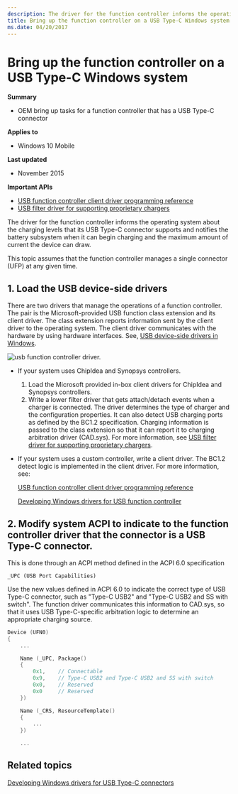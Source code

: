 ```yaml
---
description: The driver for the function controller informs the operating system about the charging levels that its USB Type-C connector supports and notifies the battery subsystem when it can begin charging and the maximum amount of current the device can draw.
title: Bring up the function controller on a USB Type-C Windows system
ms.date: 04/20/2017
---
```


# Bring up the function controller on a USB Type-C Windows system


**Summary**

-   OEM bring up tasks for a function controller that has a USB Type-C connector

**Applies to**

-   Windows 10 Mobile

**Last updated**

-   November 2015

**Important APIs**

-   [USB function controller client driver programming reference](/previous-versions/windows/hardware/drivers/mt188010(v=vs.85))
-   [USB filter driver for supporting proprietary chargers](/previous-versions/windows/hardware/drivers/mt188012(v=vs.85))

The driver for the function controller informs the operating system about the charging levels that its USB Type-C connector supports and notifies the battery subsystem when it can begin charging and the maximum amount of current the device can draw.

This topic assumes that the function controller manages a single connector (UFP) at any given time.

## 1. Load the USB device-side drivers


There are two drivers that manage the operations of a function controller. The pair is the Microsoft-provided USB function class extension and its client driver. The class extension reports information sent by the client driver to the operating system. The client driver communicates with the hardware by using hardware interfaces. See, [USB device-side drivers in Windows](usb-device-side-drivers-in-windows.md).

![usb function controller driver.](images/function-controller.png)

-   If your system uses ChipIdea and Synopsys controllers.
    1.  Load the Microsoft provided in-box client drivers for ChipIdea and Synopsys controllers.
    2.  Write a lower filter driver that gets attach/detach events when a charger is connected. The driver determines the type of charger and the configuration properties. It can also detect USB charging ports as defined by the BC1.2 specification. Charging information is passed to the class extension so that it can report it to charging arbitration driver (CAD.sys). For more information, see [USB filter driver for supporting proprietary chargers](/previous-versions/windows/hardware/drivers/mt188012(v=vs.85)).
-   If your system uses a custom controller, write a client driver. The BC1.2 detect logic is implemented in the client driver. For more information, see:

    [USB function controller client driver programming reference](/previous-versions/windows/hardware/drivers/mt188010(v=vs.85))

    [Developing Windows drivers for USB function controller](developing-windows-drivers-for-usb-function-controllers.md)

## 2. Modify system ACPI to indicate to the function controller driver that the connector is a USB Type-C connector.


This is done through an ACPI method defined in the ACPI 6.0 specification

`_UPC (USB Port Capabilities)`

Use the new values defined in ACPI 6.0 to indicate the correct type of USB Type-C connector, such as "Type-C USB2" and "Type-C USB2 and SS with switch". The function driver communicates this information to CAD.sys, so that it uses USB Type-C-specific arbitration logic to determine an appropriate charging source.

```cpp
Device (UFN0)
{
    ...

    Name (_UPC, Package()
    {
        0x1,    // Connectable
        0x9,    // Type-C USB2 and Type-C USB2 and SS with switch
        0x0,    // Reserved
        0x0     // Reserved
    })

    Name (_CRS, ResourceTemplate()
    {
        ...
    })

    ...
```

## Related topics
[Developing Windows drivers for USB Type-C connectors](developing-windows-drivers-for-usb-type-c-connectors.md)

